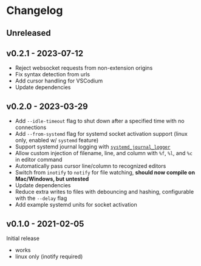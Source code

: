# Changelog

## Unreleased

## v0.2.1 - 2023-07-12

- Reject websocket requests from non-extension origins
- Fix syntax detection from urls
- Add cursor handling for VSCodium
- Update dependencies

## v0.2.0 - 2023-03-29
- Add `--idle-timeout` flag to shut down after a specified time with no connections
- Add `--from-systemd` flag for systemd socket activation support (linux only, enabled w/ `systemd` feature)
- Support systemd journal logging with [`systemd_journal_logger`](https://docs.rs/systemd-journal-logger)
- Allow custom injection of filename, line, and column with `%f`, `%l`, and `%c` in editor command
- Automatically pass cursor line/column to recognized editors
- Switch from `inotify` to `notify` for file watching, **should now compile on Mac/Windows, but untested**
- Update dependencies
- Reduce extra writes to files with debouncing and hashing, configurable with the `--delay` flag
- Add example systemd units for socket activation

## v0.1.0 - 2021-02-05

Initial release
- works
- linux only (inotify required)
